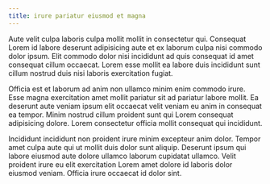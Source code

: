 ```yaml
---
title: irure pariatur eiusmod et magna
---
```


Aute velit culpa laboris culpa mollit mollit in consectetur qui. Consequat Lorem id labore deserunt adipisicing aute et ex laborum culpa nisi commodo dolor ipsum. Elit commodo dolor nisi incididunt ad quis consequat id amet consequat cillum occaecat. Lorem esse mollit ea labore duis incididunt sunt cillum nostrud duis nisi laboris exercitation fugiat.

Officia est et laborum ad anim non ullamco minim enim commodo irure. Esse magna exercitation amet mollit pariatur sit ad pariatur labore mollit. Ea deserunt aute veniam ipsum elit occaecat velit veniam eu anim in consequat ea tempor. Minim nostrud cillum proident sunt qui Lorem consequat adipisicing dolore. Lorem consectetur officia mollit consequat qui incididunt.

Incididunt incididunt non proident irure minim excepteur anim dolor. Tempor amet culpa aute qui ut mollit duis dolor sunt aliquip. Deserunt ipsum qui labore eiusmod aute dolore ullamco laborum cupidatat ullamco. Velit proident irure eu elit exercitation Lorem amet dolore id laboris dolor eiusmod veniam. Officia irure occaecat id dolor sint.